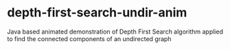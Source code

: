 # depth-first-search-undir-anim
Java based animated demonstration of Depth First Search algorithm applied to find the connected components of an undirected graph
